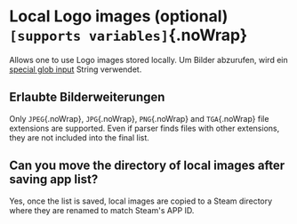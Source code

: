 # Local Logo images (optional) `[supports variables]`{.noWrap}

Allows one to use Logo images stored locally. Um Bilder abzurufen, wird ein [special glob input](#special-glob-input) String verwendet.

## Erlaubte Bilderweiterungen

Only `JPEG`{.noWrap}, `JPG`{.noWrap}, `PNG`{.noWrap} and `TGA`{.noWrap} file extensions are supported. Even if parser finds files with other extensions, they are not included into the final list.

## Can you move the directory of local images after saving app list?

Yes, once the list is saved, local images are copied to a Steam directory where they are renamed to match Steam's APP ID.
